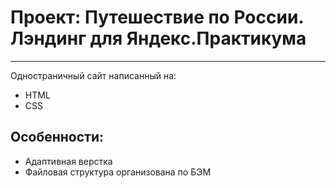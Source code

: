# Проект: Путешествие по России.  Лэндинг для Яндекс.Практикума
---

Одностраничный сайт написанный на:

* HTML
* CSS

## Особенности:

* Адаптивная верстка
* Файловая структура организована по БЭМ

